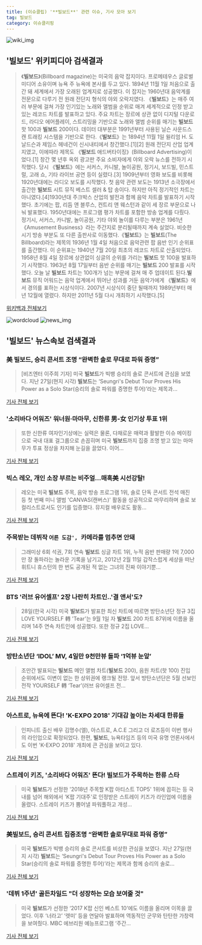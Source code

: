 ```yaml
---
title: (이슈클립) '**빌보드**' 관련 이슈, 기사 모아 보기
tag: 빌보드
category: 이슈클리핑
---
```

![wiki_img](https://user-images.githubusercontent.com/42597476/44503234-41136a80-a6d0-11e8-9071-6fc6418eafe4.png)
## **'**빌보드**'** 위키피디아 검색결과
>《**빌보드**》(Billboard magazine)는 미국의 음악 잡지이다. 프로메테우스 글로벌 미디어 소유이며 뉴욕 주 뉴욕에 본사를 두고 있다. 1894년 11월 1일 처음으로 출간 돼 세계에서 가장 오래된 업계지로 성공했다. 이 잡지는 1960년대 음악계를 전문으로 다루기 전 원래 전단지 형식의 야외 오락지였다. 《**빌보드**》는 매주 여러 부문에 걸쳐 가장 인기있는 노래와 앨범을 순위로 매겨 세계적으로 인정 받고 있는 레코드 차트를 발표하고 있다. 주요 차트는 장르에 상관 없이 디지털 다운로드, 라디오 에어플레이, 스트리밍을 기반으로 노래와 앨범 순위를 매기는 **빌보드** 핫 100과 **빌보드** 200이다. 데이터 대부분은 1991년부터 사용된 닐슨 사운드스캔 트래킹 시스템을 기반으로 한다.《**빌보드**》는 1894년 11월 1일 윌리엄 H. 도날드슨과 제임스 헤네건이 신시내티에서 창간했다.[1][2] 원래 전단지 산업 업계지였고, 이에따라 제목도 《**빌보드** 애드버타이징》(Billboard Advertising)이었다.[1] 창간 몇 년후 옥외 광고판 주요 소비자에게 야외 오락 뉴스를 전하기 시작했다. 당시 《**빌보드**》에는 서커스, 카니발, 놀이공원, 정기시, 보드빌, 민스트럴, 고래 쇼, 기타 라이브 공연 등이 실렸다.[3] 1909년부터 영화 보도를 비롯해 1920년대에는 라디오 보도를 시작했다. 첫 음악 관련 보도는 1913년 소극장에서 출간한 **빌보드** 시트 뮤직 베스트 셀러 & 탑 송이다. 하지만 아직 정기적인 차트는 아니였다.[4]1930년대 주크박스 산업의 발전과 함께 음악 차트를 발표하기 시작했다. 초기에는 팝, 리듬 앤 블루스, 컨트리 앤 웨스턴과 같이 세 장르 부문으로 나눠 발표했다. 1950년대에는 프로그램 평가 차트를 포함한 방송 업계를 다뤘다. 정기시, 서커스, 카니발, 놀이공원, 기타 야외 놀이를 다루는 부분은 1961년 《Amusement Business》라는 주간지로 분리될때까지 계속 실었다. 비슷한 시기 방송 부분도 또 다른 출판사로 이동했다.《**빌보드**》는 **빌보드**(The Billboard)라는 제목의 1936년 1월 4일 처음으로 음악관련 팝 음반 인기 순위표를 출간했다. 이 순위표는 1940년 7월 20일 최초의 레코드 차트로 산출되었다. 1958년 8월 4일 장르에 상관없이 싱글의 순위를 가리는 **빌보드** 핫 100을 발표하기 시작했다. 1963년 8월 17일부터 음반 순위를 매기는 **빌보드** 200 발표를 시작했다. 오늘 날 **빌보드** 차트는 100개가 넘는 부문에 걸쳐 매 주 업데이트 된다.**빌보드** 뮤직 어워드는 음악 업계에서 뛰어난 성과를 거둔 음악가에게 《**빌보드**》에서 경의를 표하는 시상식이다. 2007년 시상식이 중단 될때까지 1989년부터 매년 12월에 열렸다. 하지만 2011년 5월 다시 개최하기 시작했다.[5]

<a href="https://ko.wikipedia.org/wiki/빌보드" target="_blank">위키백과 전체보기</a>

![wordcloud](https://s3.ap-northeast-2.amazonaws.com/lyrics101-wordcloud/2018-08-28-1535464702.png)
![news_img](https://user-images.githubusercontent.com/42597476/44507050-1206f400-a6e4-11e8-8d98-7ffbfebb353f.png)
## **'**빌보드**'** 뉴스속보 검색결과
### 美 **빌보드**, 승리 콘서트 조명 “완벽한 솔로 무대로 파워 증명”

>[비즈엔터 이주희 기자] 미국 **빌보드**가 빅뱅 승리의 솔로 콘서트에 관심을 보였다. 지난 27일(현지 시각) **빌보드**는 ‘Seungri's Debut Tour Proves His Power as a Solo Star(승리의 솔로 파워를 증명한 투어)’라는 제목과...

<a href="http://enter.etoday.co.kr/view/news_view.php?varAtcId=148846" target="_blank">기사 전체 보기</a>

### '소리바다 어워즈' 워너원·마마무, 신한류 男-女 인기상 투표 1위

>또한 신한류 여자인기상에는 실력은 물론, 다채로운 매력과 활발한 이슈 메이킹으로 국내 대표 걸그룹으로 손꼽히며 미국 **빌보드**까지 집중 조명 받고 있는 마마무가 투표 정상을 차지해 눈길을 끌었다. 이어...

<a href="http://sports.chosun.com/news/ntype.htm?id=201808290100263760020111&servicedate=20180828" target="_blank">기사 전체 보기</a>

### 빅스 레오, 개인 소장 부르는 비주얼...매혹美 시선강탈!

>레오는 미국 **빌보드** 주목, 음악 방송 프로그램 1위, 솔로 단독 콘서트 전석 매진 등 첫 번째 미니 앨범 'CANVAS(캔버스)' 활동을 성공적으로 마무리하며 솔로 보컬리스트로서도 인기를 입증했다. 뮤지컬 배우로도 활동...

<a href="http://www.speconomy.com/news/articleView.html?idxno=120979" target="_blank">기사 전체 보기</a>

### 주목받는 데뷔작 `어른 도감', `카메라를 멈추면 안돼

>그래미상 6회 석권, 7회 연속 **빌보드** 싱글 차트 1위, 누적 음반 판매량 1억 7,000만 장 돌파라는 놀라운 기록을 남기고, 2012년 2월 11일 갑작스럽게 세상을 떠난 휘트니 휴스턴의 한 번도 공개된 적 없는 그녀의 진짜 이야기뿐...

<a href="http://www.sjbnews.com/news/articleView.html?idxno=616806" target="_blank">기사 전체 보기</a>

### BTS '러브 유어셀프' 2장 나란히 차트인..'결 앤서'도?

>28일(한국 시각) 미국 **빌보드**가 발표한 최신 차트에 따르면 방탄소년단 정규 3집 LOVE YOURSELF 轉 'Tear'는 9월 1일 자 **빌보드** 200 차트 87위에 이름을 올리며 14주 연속 차트인에 성공했다. 또한 정규 2집 LOVE...

<a href="http://star.mt.co.kr/stview.php?no=2018082811253271636" target="_blank">기사 전체 보기</a>

### 방탄소년단 ‘IDOL’ MV, 4일만 9천만뷰 돌파 ‘1억뷰 눈앞’

>조만간 발표되는 **빌보드** 메인 앨범 차트(**빌보드** 200), 음원 차트(핫 100) 진입 순위에서도 이변이 없는 한 상위권에 랭크될 전망. 앞서 방탄소년단은 5월 선보인 전작 YOURSELF 轉 ‘Tear’(러브 유어셀프 전...

<a href="http://www.newsen.com/news_view.php?uid=201808281713040410" target="_blank">기사 전체 보기</a>

### 아스트로, 뉴욕에 뜬다! 'K-EXPO 2018' 기대감 높이는 차세대 한류돌

>인피니트 출신 배우 김명수(엘), 아스트로, A.C.E 그리고 더 로즈등이 이번 행사의 라인업으로 확정되었다. 한편, **빌보드**, 뉴욕타임즈 등의 미국 유명 언론사에서도 이번 'K-EXPO 2018' 개최에 큰 관심을 보이고 있다.

<a href="http://www.speconomy.com/news/articleView.html?idxno=120975" target="_blank">기사 전체 보기</a>

### 스트레이 키즈, '소리바다 어워즈' 뜬다! **빌보드**가 주목하는 한류 스타

>미국 **빌보드**가 선정한 '2018년 주목할 K팝 아티스트 TOP5' 1위에 꼽히는 등 국내를 넘어 해외에서 'K팝 기대주'로 인정받은 스트레이 키즈가 라인업에 이름을 올렸다. 스트레이 키즈가 뿜어낼 파워풀하고 개성...

<a href="http://www.speconomy.com/news/articleView.html?idxno=120973" target="_blank">기사 전체 보기</a>

### 美**빌보드**, 승리 콘서트 집중조명 “완벽한 솔로무대로 파워 증명”

>미국 **빌보드**가 빅뱅 승리의 솔로 콘서트를 비상한 관심을 보였다. 지난 27일(현지 시각) **빌보드**는 ‘Seungri's Debut Tour Proves His Power as a Solo Star(승리의 솔로 파워를 증명한 투어)’라는 제목과 함께 승리의 솔로...

<a href="http://www.osen.co.kr/article/G1110976653" target="_blank">기사 전체 보기</a>

### '데뷔 1주년' 골든차일드 "더 성장하는 모습 보여줄 것"

>미국 **빌보드**가 선정한 ‘2017 K팝 신인 베스트 10’에도 이름을 올리며 이목을 끌었다. 이후 ‘너라고’ ‘렛미’ 등을 연달아 발표하며 역동적인 군무와 탄탄한 가창력을 보여줬다. MBC 에브리원 예능프로그램 ‘주간...

<a href="http://www.tenasia.co.kr/archives/1556066" target="_blank">기사 전체 보기</a>


